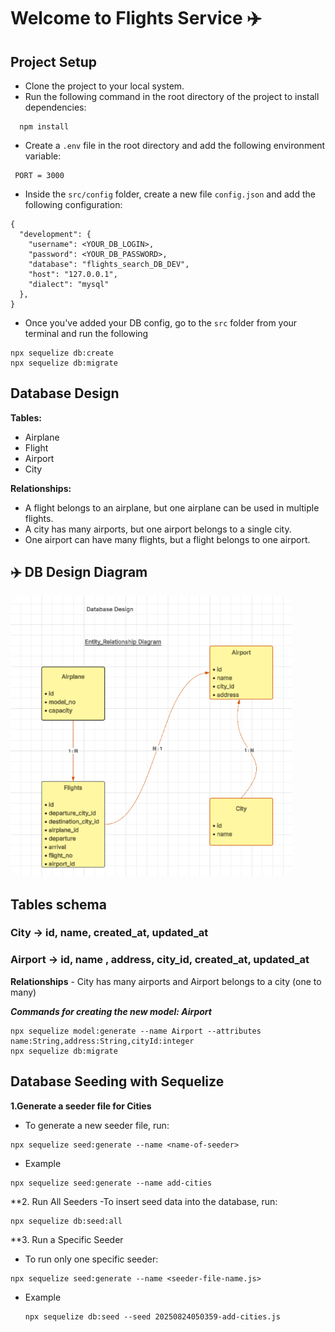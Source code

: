 # Welcome to Flights Service ✈️

## Project Setup
- Clone the project to your local system.
- Run the following command in the root directory of the project to install dependencies:  
```
  npm install
```
- Create a `.env` file in the root directory and add the following environment variable:
```
 PORT = 3000
```
- Inside the `src/config` folder, create a new file `config.json` and add the following configuration:

```
{
  "development": {
    "username": <YOUR_DB_LOGIN>,
    "password": <YOUR_DB_PASSWORD>,
    "database": "flights_search_DB_DEV",
    "host": "127.0.0.1",
    "dialect": "mysql"
  },
}
```
- Once you've added your DB config, go to the `src` folder from your terminal and run the following

```
npx sequelize db:create
npx sequelize db:migrate
```

## Database Design
**Tables:**
  - Airplane
  - Flight
  - Airport
  - City

**Relationships:**
  - A flight belongs to an airplane, but one airplane can be used in multiple flights.
  - A city has many airports, but one airport belongs to a single city.
  - One airport can have many flights, but a flight belongs to one airport.

<h2>✈️ DB Design Diagram</h2>
<img src="images/dbDesign.png" alt="Db Design Screenshot" width="450" style="border-radius:15px;" />

## Tables schema
### City -> id, name, created_at, updated_at
### Airport -> id, name , address, city_id, created_at, updated_at
  **Relationships**
    - City has many airports and Airport belongs to a city (one to many)

***Commands for creating the new model: Airport***
```
npx sequelize model:generate --name Airport --attributes name:String,address:String,cityId:integer
npx sequelize db:migrate
```

## Database Seeding with Sequelize
**1.Generate a seeder file for Cities**
  - To generate a new seeder file, run:
  ```
  npx sequelize seed:generate --name <name-of-seeder>
  ```
  - Example 
  ```
  npx sequelize seed:generate --name add-cities
  ```
**2. Run All Seeders
  -To insert seed data into the database, run:
  ```
  npx sequelize db:seed:all
  ```

**3. Run a Specific Seeder
  - To run only one specific seeder:
  ```
  npx sequelize seed:generate --name <seeder-file-name.js>
  ```

- Example 
  ```
  npx sequelize db:seed --seed 20250824050359-add-cities.js
  ```
